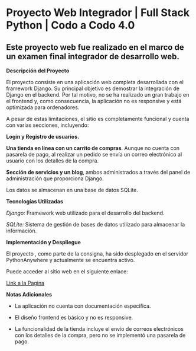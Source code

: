 # Proyecto Web Integrador | Full Stack Python | Codo a Codo 4.0

## Este proyecto web fue realizado en el marco de un examen final integrador de desarrollo web.

**Descripción del Proyecto**

El proyecto consiste en una aplicación web completa desarrollada con el framework Django. Su principal objetivo es demostrar la integración de Django en el backend. Por tal motivo, no se ha realizado un gran trabajo en el frontend y, como consecuencia, la aplicación no es responsive y está optimizada para ordenadores.


A pesar de estas limitaciones, el sitio es completamente funcional y cuenta con varias secciones, incluyendo:

**Login y Registro de usuarios.**

**Una tienda en línea con un carrito de compras**. Aunque no cuenta con pasarela de pago, al realizar un pedido se envía un correo electrónico al usuario con los detalles de la compra.

**Sección de servicios y un blog**, ambos administrados a través del panel de administración que proporciona Django.

Los datos se almacenan en una base de datos SQLite.


**Tecnologías Utilizadas**

*Django:* Framework web utilizado para el desarrollo del backend.

*SQLite:* Sistema de gestión de bases de datos utilizado para almacenar la información.


**Implementación y Despliegue**

El proyecto , como parte de la consigna, ha sido desplegado en el servidor PythonAnywhere y actualmente se encuentra activo. 

Puede acceder al sitio web en el siguiente enlace:

[Link a la Pagina](https://marianolaclau.pythonanywhere.com/)


**Notas Adicionales**

- La aplicación no cuenta con documentación específica.

- El diseño frontend es básico y no es responsive.

- La funcionalidad de la tienda incluye el envío de correos electrónicos con los detalles de la compra, pero no se implementó una pasarela de pago.
